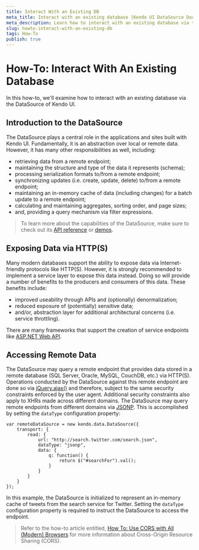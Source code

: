 ```yaml
---
title: Interact With an Existing DB
meta_title: Interact with an existing database |Kendo UI DataSource Documentation
meta_description: Learn how to interact with an existing database via the DataSource, included in Kendo UI framework.
slug: howto-interact-with-an-existing-db
tags: How-To
publish: true
---
```


# How-To: Interact With An Existing Database

In this how-to, we'll examine how to interact with an existing database via the DataSource of Kendo UI.

## Introduction to the DataSource

The DataSource plays a central role in the applications and sites built with Kendo UI. Fundamentally, it is an abstraction over local or remote data. However, it has many other responsibilities as well, including:

* retrieving data from a remote endpoint;
* maintaining the structure and type of the data it represents (schema);
* processing serialization formats to/from a remote endpoint;
* synchronizing updates (i.e. create, update, delete) to/from a remote endpoint;
* maintaining an in-memory cache of data (including changes) for a batch update to a remote endpoint;
* calculating and maintaining aggregates, sorting order, and page sizes;
* and, providing a query mechanism via filter expressions.

> To learn more about the capabilities of the DataSource, make sure to check out its [API reference](/kendo-ui/api/framework/datasource) or [demos](http://demos.telerik.com/kendo-ui/web/datasource/index.html).

## Exposing Data via HTTP(S)

Many modern databases support the ability to expose data via Internet-friendly protocols like HTTP(S). However, it is strongly recommended to implement a service layer to expose this data instead. Doing so will provide a number of benefits to the producers and consumers of this data. These benefits include:

* improved useability through APIs and (optionally) denormalization;
* reduced exposure of (potentially) sensitive data;
* and/or, abstraction layer for additional architectural concerns (i.e. service throttling).

There are many frameworks that support the creation of service endpoints like [ASP.NET Web API](http://www.asp.net/web-api).

## Accessing Remote Data

The DataSource may query a remote endpoint that provides data stored in a remote database (SQL Server, Oracle, MySQL, CouchDB, etc.) via HTTP(S). Operations conducted by the DataSource against this remote endpoint are done so via [jQuery.ajax()](http://api.jquery.com/jQuery.ajax/) and therefore, subject to the same security constraints enforced by the user agent. Additional security constraints also apply to XHRs made across different domains. The DataSource may query remote endpoints from different domains via [JSONP](http://en.wikipedia.org/wiki/JSONP). This is accomplished by setting the `dataType` configuration property:

	var remoteDataSource = new kendo.data.DataSource({
		transport: {
			read: {
				url: "http://search.twitter.com/search.json",
				dataType: "jsonp",
				data: {
					q: function() {
						return $("#searchFor").val();
					}
				}
			}
		}
	});

In this example, the DataSource is initialized to represent an in-memory cache of tweets from the search service for Twitter. Setting the `dataType` configuration property is required to instruct the DataSource to access the endpoint.

> Refer to the how-to article entitled, [How To: Use CORS with All (Modern) Browsers](/kendo-ui/howto/use-cors-with-all-modern-browsers) for more information about Cross-Origin Resource Sharing (CORS).